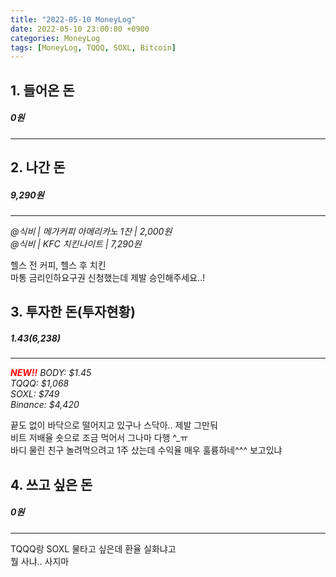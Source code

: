 ```yaml
---
title: "2022-05-10 MoneyLog"
date: 2022-05-10 23:00:00 +0900
categories: MoneyLog
tags: [MoneyLog, TQQQ, SOXL, Bitcoin]
---
```


## 1. 들어온 돈
##### 0원
---

## 2. 나간 돈
##### 9,290원
---
*@식비 | 메가커피 아메리카노 1잔 | 2,000원*<br>
*@식비 | KFC 치킨나이트 | 7,290원*<br>

헬스 전 커피, 헬스 후 치킨<br>
마통 금리인하요구권 신청했는데 제발 승인해주세요..!<br>

## 3. 투자한 돈(투자현황)
##### $1.43 ($6,238)
---
<span style="color:red">***NEW!!***</span> *BODY: $1.45*<br>
*TQQQ: $1,068*<br>
*SOXL: $749*<br>
*Binance: $4,420*<br>

끝도 없이 바닥으로 떨어지고 있구나 스닥아.. 제발 그만둬<br>
비트 저배율 숏으로 조금 먹어서 그나마 다행 ^_ㅠ<br>
바디 물린 친구 놀려먹으려고 1주 샀는데 수익율 매우 훌륭하네^^^ 보고있냐<br>

## 4. 쓰고 싶은 돈
##### 0원
---
TQQQ랑 SOXL 물타고 싶은데 환율 실화냐고<br>
뭘 사냐.. 사지마<br>
